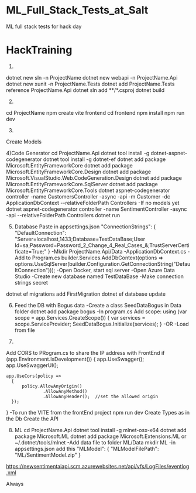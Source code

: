 # ML_Full_Stack_Tests_at_Salt
ML full stack tests for hack day


# HackTraining
1)
dotnet new sln -n ProjectName
dotnet new webapi -n ProjectName.Api
dotnet new xunit -n ProjectName.Tests
dotnet add ProjectName.Tests reference ProjectName.Api
dotnet sln add **/*.csproj
dotnet build

2)
cd ProjectName
npm create vite frontend
cd frontend
npm install
npm run dev

3)
Create Models

4)Code Generator
cd ProjectName.Api
dotnet tool install -g dotnet-aspnet-codegenerator
dotnet tool install -g dotnet-ef
dotnet add package Microsoft.EntityFrameworkCore
dotnet add package Microsoft.EntityFrameworkCore.Design
dotnet add package Microsoft.VisualStudio.Web.CodeGeneration.Design
dotnet add package Microsoft.EntityFrameworkCore.SqlServer
dotnet add package Microsoft.EntityFrameworkCore.Tools
dotnet aspnet-codegenerator controller -name CustomersController -async -api -m Customer -dc ApplicationDbContext --relativeFolderPath Controllers
-If no models yet
dotnet aspnet-codegenerator controller -name SentimentController -async -api --relativeFolderPath Controllers
dotnet run

5) Database
Paste in appsettings.json 
"ConnectionStrings": {
    "DefaultConnection": "Server=localhost,1433;Database=TestDataBase;User Id=sa;Password=Password_2_Change_4_Real_Cases_&;TrustServerCertificate=True;"
  }
-Mkdir ProjectName.Api/Data
-ApplicationDbContext.cs
-Add to Program.cs
builder.Services.AddDbContext<ApplicationDbContext>(options => 
    options.UseSqlServer(builder.Configuration.GetConnectionString("DefaultConnection")));
-Open Docker, start sql server
-Open Azure Data Studio
-Create new database named TestDataBase
-Make connection strings secret

dotnet ef migrations add FirstMigration
dotnet ef database update

6) Feed the DB with Bogus data
-Create a class SeedDataBogus in Data folder
dotnet add package bogus
-In program.cs Add scope:
using (var scope = app.Services.CreateScope())
{
  var services = scope.ServiceProvider;
  SeedDataBogus.Initialize(services);
}
-OR
-Load from file

7)
Add CORS to PRogram.cs to share the IP address with FrontEnd
if (app.Environment.IsDevelopment())
{
    app.UseSwagger();
    app.UseSwaggerUI();
   
    app.UseCors(policy =>
      {
          policy.AllowAnyOrigin()
                  .AllowAnyMethod()
                  .AllowAnyHeader();  //set the allowed origin
      });


}
-To run the VITE from the frontEnd project
npm run dev
Create Types as in the Db
Create the API

8) ML
cd ProjectName.Api
dotnet tool install -g mlnet-osx-x64
dotnet add package Microsoft.ML
dotnet add package Microsoft.Extensions.ML
or
~/.dotnet/tools/mlnet
-Add data file to folder ML/Data
mkdir  ML
-in appsettings.json add this
 "MLModel": {
    "MLModelFilePath": "ML/SentimentModel.zip"
  }

https://newsentimentaiapi.scm.azurewebsites.net/api/vfs/LogFiles/eventlog.xml

<ItemGroup>
    <None Update="SentimentModel.zip">
      <CopyToOutputDirectory>Always</CopyToOutputDirectory>
    </None>
    </ItemGroup>
